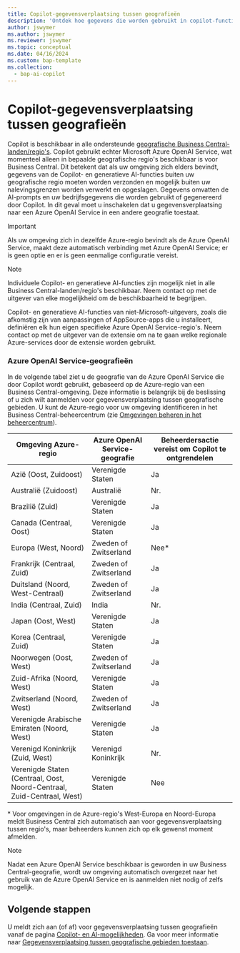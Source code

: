 ```yaml
---
title: Copilot-gegevensverplaatsing tussen geografieën
description: 'Ontdek hoe gegevens die worden gebruikt in copilot-functies in Dynamics 365 Business Central, zich verplaatsen tussen geografieën waar Azure OpenAI Service standaard niet beschikbaar is.'
author: jswymer
ms.author: jswymer
ms.reviewer: jswymer
ms.topic: conceptual
ms.date: 04/16/2024
ms.custom: bap-template
ms.collection:
  - bap-ai-copilot
---
```


# <a name="copilot-data-movement-across-geographies"></a>Copilot-gegevensverplaatsing tussen geografieën

Copilot is beschikbaar in alle ondersteunde [geografische Business Central-landen/regio's](/dynamics365/business-central/dev-itpro/compliance/apptest-countries-and-translations). Copilot gebruikt echter Microsoft Azure OpenAI Service, wat momenteel alleen in bepaalde geografische regio's beschikbaar is voor Business Central. Dit betekent dat als uw omgeving zich elders bevindt, gegevens van de Copilot- en generatieve AI-functies buiten uw geografische regio moeten worden verzonden en mogelijk buiten uw nalevingsgrenzen worden verwerkt en opgeslagen. Gegevens omvatten de AI-prompts en uw bedrijfsgegevens die worden gebruikt of gegenereerd door Copilot. In dit geval moet u inschakelen dat u gegevensverplaatsing naar een Azure OpenAI Service in een andere geografie toestaat. <!--For a list of geographies, refer to the [Azure OpenAI Service geographies](#azure-openai-service-geographies) section that follows.-->

> [!IMPORTANT]
> Als uw omgeving zich in dezelfde Azure-regio bevindt als de Azure OpenAI Service, maakt deze automatisch verbinding met Azure OpenAI Service; er is geen optie en er is geen eenmalige configuratie vereist.

> [!NOTE]
> Individuele Copilot- en generatieve AI-functies zijn mogelijk niet in alle Business Central-landen/regio's beschikbaar. Neem contact op met de uitgever van elke mogelijkheid om de beschikbaarheid te begrijpen.
> 
> Copilot- en generatieve AI-functies van niet-Microsoft-uitgevers, zoals die afkomstig zijn van aanpassingen of AppSource-apps die u installeert, definiëren elk hun eigen specifieke Azure OpenAI Service-regio's. Neem contact op met de uitgever van de extensie om na te gaan welke regionale Azure-services door de extensie worden gebruikt. 

### <a name="azure-openai-service-geographies"></a>Azure OpenAI Service-geografieën

In de volgende tabel ziet u de geografie van de Azure OpenAI Service die door Copilot wordt gebruikt, gebaseerd op de Azure-regio van een Business Central-omgeving. Deze informatie is belangrijk bij de beslissing of u zich wilt aanmelden voor gegevensverplaatsing tussen geografische gebieden. U kunt de Azure-regio voor uw omgeving identificeren in het Business Central-beheercentrum (zie [Omgevingen beheren in het beheercentrum](/dynamics365/business-central/dev-itpro/administration/tenant-admin-center-environments)).

| Omgeving Azure-regio| Azure OpenAI Service-geografie|Beheerdersactie vereist om Copilot te ontgrendelen| 
| - | - | - |
|Azië (Oost, Zuidoost) |Verenigde Staten|Ja|
|Australië (Zuidoost)| Australië |Nr. |
|Brazilië (Zuid) |Verenigde Staten|Ja|
|Canada (Centraal, Oost)|Verenigde Staten|Ja|
|Europa (West, Noord)| Zweden of Zwitserland |Nee\*|
|Frankrijk (Centraal, Zuid)| Zweden of Zwitserland |Ja|
|Duitsland (Noord, West-Centraal)| Zweden of Zwitserland |Ja|
|India (Centraal, Zuid)|India|Nr.|
|Japan (Oost, West)|Verenigde Staten|Ja|
|Korea (Centraal, Zuid)|Verenigde Staten|Ja|
|Noorwegen (Oost, West)|Zweden of Zwitserland |Ja|
|Zuid-Afrika (Noord, West)|Verenigde Staten|Ja|
|Zwitserland (Noord, West) |Zweden of Zwitserland |Ja|
|Verenigde Arabische Emiraten (Noord, West)|Verenigde Staten|Ja|
|Verenigd Koninkrijk (Zuid, West)|Verenigd Koninkrijk|Nr.|
|Verenigde Staten (Centraal, Oost, Noord-Centraal, Zuid-Centraal, West) |Verenigde Staten|Nee|

\* Voor omgevingen in de Azure-regio's West-Europa en Noord-Europa meldt Business Central zich automatisch aan voor gegevensverplaatsing tussen regio's, maar beheerders kunnen zich op elk gewenst moment afmelden.

> [!NOTE]
> Nadat een Azure OpenAI Service beschikbaar is geworden in uw Business Central-geografie, wordt uw omgeving automatisch overgezet naar het gebruik van de Azure OpenAI Service en is aanmelden niet nodig of zelfs mogelijk.
<!--

BC geos base on https://dynamics.microsoft.com/en-us/availability-reports/georeport/
case "AUSTRALIAEAST":
            case "AUSTRALIASOUTHEAST":
                return new CapiRegion("au", 2);
            case "BRAZILSOUTH":
                return new CapiRegion("br", 2);
            case "CANADACENTRAL":
            case "CANADAEAST":
                return new CapiRegion("ca", 2);
            case "CENTRALINDIA":
            case "SOUTHINDIA":
                return new CapiRegion("in", 1);
            case "EASTASIA":
                return new CapiRegion("as", 2);
            case "EASTUS":
            case "EASTUS2":
            case "SOUTHCENTRALUS":
            case "CENTRALUS":
            case "NORTHCENTRALUS":
            case "WESTUS":
            case "US":
                return new CapiRegion("us", 9, HasGpt4InGeo: true, HasTurboInGeo: true);
            case "FRANCECENTRAL":
            case "FRANCESOUTH":
                return new CapiRegion("fr", 1);
            case "GERMANYNORTH":
            case "GERMANYWESTCENTRAL":
                return new CapiRegion("de", 1);
            case "JAPANEAST":
            case "JAPANWEST":
                return new CapiRegion("jp", 1);
            case "KOREACENTRAL":
            case "KOREASOUTH":
                return new CapiRegion("kr", 1);
            case "NORWAYEAST":
            case "NORWAYWEST":
                return new CapiRegion("no", 1);
            case "SOUTHAFRICANORTH":
            case "SOUTHWESTAFRICA":
                return new CapiRegion("za", 1);
            case "SOUTHEASTASIA":
                return new CapiRegion("sg", 1);
            case "SWITZERLANDNORTH":
            case "SWITZERLANDWEST":
                return new CapiRegion("ch", 1, HasTurboInGeo: true);
            case "UKSOUTH":
            case "UKWEST":
                return new CapiRegion("uk", 2);
            case "NORTHEUROPE":
            case "WESTEUROPE":
                return new CapiRegion("eu", 10);
            case "UAENORTH":
            case "UAECENTRAL":
                return new CapiRegion("ae", 1);

-->

## <a name="next-steps"></a>Volgende stappen

U meldt zich aan (of af) voor gegevensverplaatsing tussen geografieën vanaf de pagina [Copilot- en AI-mogelijkheden](https://businesscentral.dynamics.com/?page=7775). Ga voor meer informatie naar [Gegevensverplaatsing tussen geografische gebieden toestaan](enable-ai.md#allow-data-movement-across-geographies).
